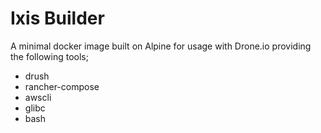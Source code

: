 # Ixis Builder

A minimal docker image built on Alpine for usage with Drone.io providing the following tools;
  * drush
  * rancher-compose
  * awscli
  * glibc
  * bash

